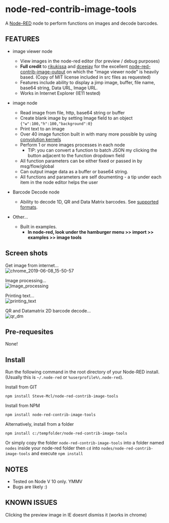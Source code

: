 node-red-contrib-image-tools
============================

A <a href="http://nodered.org" target="_new">Node-RED</a> node to perform functions on images and decode barcodes.

FEATURES
--------
* image viewer node
  * View images in the node-red editor (for preview / debug purposes)
  * **Full credit** to [rikukissa](https://github.com/rikukissa) and [dceejay](https://github.com/dceejay) for the excellent [node-red-contrib-image-output](https://github.com/rikukissa/node-red-contrib-image-output) on which the "image viewer node" is heavily based. (Copy of MIT license included in src files as requested)
  * Features include ability to display a jimp image, buffer, file name, base64 string, Data URL, Image URL.
  * Works in Internet Explorer (IE11 tested)


* image node
  * Read image from file, http, base64 string or buffer
  * Create blank image by setting Image field to an object `{"w":100,"h":100,"background":0}`
  * Print text to an image
  * Over 40 image function built in with many more possible by using [convolution kernels](https://en.wikipedia.org/wiki/Kernel_(image_processing))
  * Perform 1 or more images processes in each node
    * TIP: you can convert a function to batch JSON my clicking the button adjacent to the function dropdown field
  * All function parameters can be either fixed or passed in by msg/flow/global
  * Can output image data as a buffer or base64 string.
  * All functions and parameters are self doumenting - a tip under each item in the node editor helps the user


* Barcode Decode node
  * Ability to decode 1D, QR and Data Matrix barcodes. See [supported formats](https://www.npmjs.com/package/@zxing/library#supported-formats).


* Other...
  * Built in examples.  
    * **In node-red, look under the hamburger menu >> import >> examples >> image tools**

Screen shots
------------

Get image from internet...<br>
![chrome_2019-06-08_15-50-57](https://user-images.githubusercontent.com/44235289/59148818-421a4c00-8a05-11e9-8dd1-08342298132a.png)

Image processing...<br>
![Image_processing](https://user-images.githubusercontent.com/44235289/59148882-30857400-8a06-11e9-9b7a-227e761bd617.png)

Printing text...<br>
![printing_text](https://user-images.githubusercontent.com/44235289/59148604-fcf51a80-8a02-11e9-9a6b-f1578d6ee391.gif)

QR and Datamatrix 2D barcode decode...<br>
![qr_dm](https://user-images.githubusercontent.com/44235289/59148979-873f7d80-8a07-11e9-9b67-b2ae92f445ee.png)


Pre-requesites
--------------

None!


Install
-------

Run the following command in the root directory of your Node-RED install.
(Usually this is `~/.node-red` or `%userprofile%\.node-red`).

Install from GIT

    npm install Steve-Mcl/node-red-contrib-image-tools

Install from NPM 

    npm install node-red-contrib-image-tools 

Alternatively, install from a folder

    npm install c:/tempfolder/node-red-contrib-image-tools

Or simply copy the folder `node-red-contrib-image-tools` into a folder named `nodes` inside your node-red folder then `cd` into `nodes/node-red-contrib-image-tools` and execute `npm install`

NOTES
-----
* Tested on Node V 10 only. YMMV
* Bugs are likely :)

KNOWN ISSUES
------------
Clicking the preview image in IE doesnt dismiss it (works in chrome)

